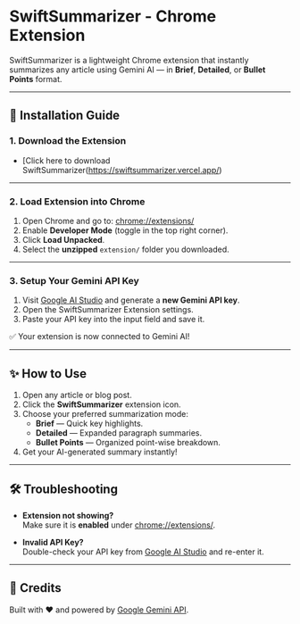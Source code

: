 # SwiftSummarizer - Chrome Extension

SwiftSummarizer is a lightweight Chrome extension that instantly summarizes any article using Gemini AI — in **Brief**, **Detailed**, or **Bullet Points** format.

---

## 🚀 Installation Guide

### 1. Download the Extension

- [Click here to download SwiftSummarizer(https://swiftsummarizer.vercel.app/)  
 
---

### 2. Load Extension into Chrome

1. Open Chrome and go to: [chrome://extensions/](chrome://extensions/)
2. Enable **Developer Mode** (toggle in the top right corner).
3. Click **Load Unpacked**.
4. Select the **unzipped** `extension/` folder you downloaded.

---

### 3. Setup Your Gemini API Key

1. Visit [Google AI Studio](https://aistudio.google.com/app/apikey) and generate a **new Gemini API key**.
2. Open the SwiftSummarizer Extension settings.
3. Paste your API key into the input field and save it.

✅ Your extension is now connected to Gemini AI!

---

## ✨ How to Use

1. Open any article or blog post.
2. Click the **SwiftSummarizer** extension icon.
3. Choose your preferred summarization mode:
   - **Brief** — Quick key highlights.
   - **Detailed** — Expanded paragraph summaries.
   - **Bullet Points** — Organized point-wise breakdown.
4. Get your AI-generated summary instantly!

---

## 🛠 Troubleshooting

- **Extension not showing?**  
  Make sure it is **enabled** under [chrome://extensions/](chrome://extensions/).

- **Invalid API Key?**  
  Double-check your API key from [Google AI Studio](https://aistudio.google.com/app/apikey) and re-enter it.


---

## 🧠 Credits
Built with ❤️ and powered by [Google Gemini API](https://aistudio.google.com/).

